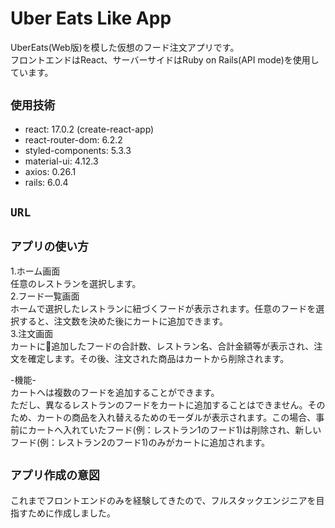 # Uber Eats Like App

UberEats(Web版)を模した仮想のフード注文アプリです。   
フロントエンドはReact、サーバーサイドはRuby on Rails(API mode)を使用しています。

## `使用技術`

* react: 17.0.2 (create-react-app)
* react-router-dom: 6.2.2
* styled-components: 5.3.3
* material-ui: 4.12.3
* axios: 0.26.1
* rails: 6.0.4

## `URL`


## `アプリの使い方`
1.ホーム画面  
任意のレストランを選択します。  
2.フード一覧画面  
ホームで選択したレストランに紐づくフードが表示されます。任意のフードを選択すると、注文数を決めた後にカートに追加できます。  
3.注文画面  
カートに追加したフードの合計数、レストラン名、合計金額等が表示され、注文を確定します。その後、注文された商品はカートから削除されます。  

-機能-  
カートへは複数のフードを追加することができます。  
ただし、異なるレストランのフードをカートに追加することはできません。そのため、カートの商品を入れ替えるためのモーダルが表示されます。この場合、事前にカートへ入れていたフード(例：レストラン1のフード1)は削除され、新しいフード(例：レストラン2のフード1)のみがカートに追加されます。


## `アプリ作成の意図`  
これまでフロントエンドのみを経験してきたので、フルスタックエンジニアを目指すために作成しました。
